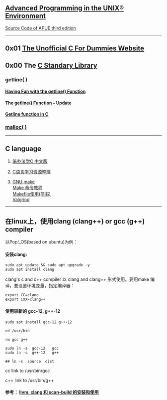 ## [Advanced Programming in the UNIX® Environment](http://www.apuebook.com/)

[Source Code of APUE third edition](http://www.apuebook.com/code3e.html)

---
## 0x01 [The Unofficial C For Dummies Website](https://c-for-dummies.com/)


## 0x00 The [C Standary Library](https://www.tutorialspoint.com/c_standard_library/)

### getline( )

#### [Having Fun with the getline() Function](https://c-for-dummies.com/blog/?p=5445)

####  [The getline() Function – Update](https://c-for-dummies.com/blog/?p=5432)

####  [Getline function in C](https://linuxhint.com/getline-function-c/)

###  [malloc( )](https://www.tutorialspoint.com/c_standard_library/c_function_malloc.htm)
---

## C language

  1. [笨办法学C 中文版](https://wizardforcel.gitbooks.io/lcthw/content/)
  
  2. [C语言学习资源整理](https://zhuanlan.zhihu.com/p/23677249)
  
  3. [GNU make](https://www.gnu.org/software/make/manual/html_node/index.html#Top0)     
     [Make 命令教程](http://www.ruanyifeng.com/blog/2015/02/make.html)    
     [Makefile使用(简书)](https://www.jianshu.com/p/8dc048ae1e11)   
     [ Valgrind](http://valgrind.org/)
     
---
## 在linux上，使用clang (clang++) or gcc (g++) compiler

  以Pop!_OS(based on ubuntu)为例：
    
####  安装clang:
```
sudo apt update && sudo apt upgrade -y
sudo apt install clang
```
  clang's  c and c++ compiler 以 clang and clang++ 形式使用。要用make 编译，要设置环境变量，指定编译器：
```
export CC=clang
export CXX=clang++
```
#### 使用较新的 gcc-12, g++-12
```
sudo apt install gcc-12 g++-12

cd /usr/bin

rm gcc g++

sudo ln -s  gcc-12   gcc
sudo ln -s  g++-12   g++

## ln -s  source  dist
```
  cc link to /usr/bin/gcc
  
  c++ link to /usr/bin/g++
#### 参考： [llvm, clang 和 scan-build 的安装和使用](https://www.codeleading.com/article/51451938487/)
